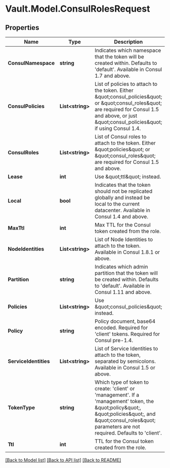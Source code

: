 # Vault.Model.ConsulRolesRequest

## Properties

Name | Type | Description | Notes
------------ | ------------- | ------------- | -------------
**ConsulNamespace** | **string** | Indicates which namespace that the token will be created within. Defaults to &#39;default&#39;. Available in Consul 1.7 and above. | [optional] 
**ConsulPolicies** | **List&lt;string&gt;** | List of policies to attach to the token. Either \&quot;consul_policies\&quot; or \&quot;consul_roles\&quot; are required for Consul 1.5 and above, or just \&quot;consul_policies\&quot; if using Consul 1.4. | [optional] 
**ConsulRoles** | **List&lt;string&gt;** | List of Consul roles to attach to the token. Either \&quot;policies\&quot; or \&quot;consul_roles\&quot; are required for Consul 1.5 and above. | [optional] 
**Lease** | **int** | Use \&quot;ttl\&quot; instead. | [optional] 
**Local** | **bool** | Indicates that the token should not be replicated globally and instead be local to the current datacenter. Available in Consul 1.4 and above. | [optional] 
**MaxTtl** | **int** | Max TTL for the Consul token created from the role. | [optional] 
**NodeIdentities** | **List&lt;string&gt;** | List of Node Identities to attach to the token. Available in Consul 1.8.1 or above. | [optional] 
**Partition** | **string** | Indicates which admin partition that the token will be created within. Defaults to &#39;default&#39;. Available in Consul 1.11 and above. | [optional] 
**Policies** | **List&lt;string&gt;** | Use \&quot;consul_policies\&quot; instead. | [optional] 
**Policy** | **string** | Policy document, base64 encoded. Required for &#39;client&#39; tokens. Required for Consul pre-1.4. | [optional] 
**ServiceIdentities** | **List&lt;string&gt;** | List of Service Identities to attach to the token, separated by semicolons. Available in Consul 1.5 or above. | [optional] 
**TokenType** | **string** | Which type of token to create: &#39;client&#39; or &#39;management&#39;. If a &#39;management&#39; token, the \&quot;policy\&quot;, \&quot;policies\&quot;, and \&quot;consul_roles\&quot; parameters are not required. Defaults to &#39;client&#39;. | [optional] [default to "client"]
**Ttl** | **int** | TTL for the Consul token created from the role. | [optional] 

[[Back to Model list]](../README.md#documentation-for-models) [[Back to API list]](../README.md#documentation-for-api-endpoints) [[Back to README]](../README.md)

